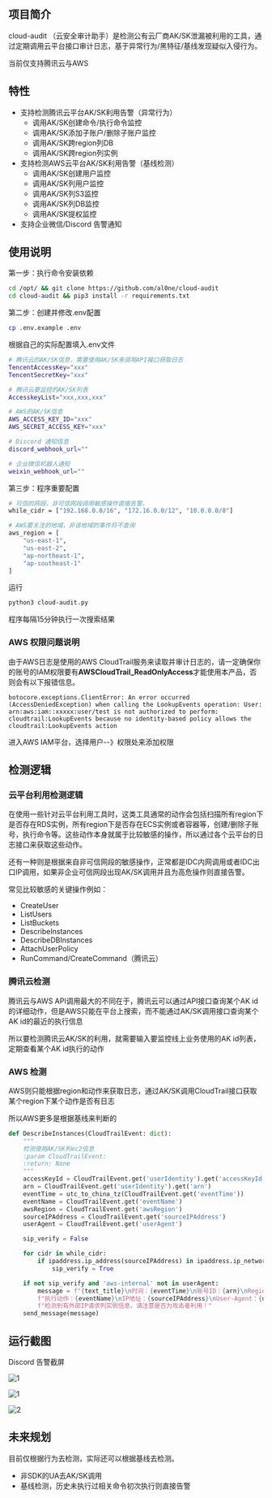## 项目简介

cloud-audit （云安全审计助手）是检测公有云厂商AK/SK泄漏被利用的工具，通过定期调用云平台接口审计日志，基于异常行为/黑特征/基线发现疑似入侵行为。

当前仅支持腾讯云与AWS

## 特性

- 支持检测腾讯云平台AK/SK利用告警（异常行为）
    - 调用AK/SK创建命令/执行命令监控
    - 调用AK/SK添加子账户/删除子账户监控
    - 调用AK/SK跨region列DB
    - 调用AK/SK跨region列实例
- 支持检测AWS云平台AK/SK利用告警（基线检测）
    - 调用AK/SK创建用户监控
    - 调用AK/SK列用户监控
    - 调用AK/SK列S3监控
    - 调用AK/SK列DB监控
    - 调用AK/SK提权监控
- 支持企业微信/Discord 告警通知

## 使用说明

第一步：执行命令安装依赖

```bash
cd /opt/ && git clone https://github.com/al0ne/cloud-audit
cd cloud-audit && pip3 install -r requirements.txt
```

第二步：创建并修改.env配置

```bash
cp .env.example .env
```

根据自己的实际配置填入.env文件

```bash
# 腾讯云的AK/SK信息，需要使用AK/SK来调用API接口获取日志
TencentAccessKey="xxx"
TencentSecretKey="xxx"

# 腾讯云要监控的AK/SK列表
AccesskeyList="xxx,xxx,xxx"

# AWS的AK/SK信息
AWS_ACCESS_KEY_ID="xxx"
AWS_SECRET_ACCESS_KEY="xxx"

# Discord 通知信息
discord_webhook_url=""

# 企业微信机器人通知
weixin_webhook_url=""
```

第三步：程序重要配置

```bash
# 可信的网段，非可信网段调用敏感操作直接告警。
while_cidr = ["192.168.0.0/16", "172.16.0.0/12", "10.0.0.0/8"]

# AWS要关注的地域，非该地域的事件将不查询
aws_region = [
    "us-east-1",
    "us-east-2",
    "ap-northeast-1",
    "ap-southeast-1"
]
```

运行

```bash
python3 cloud-audit.py
```

程序每隔15分钟执行一次搜索结果

### AWS 权限问题说明

由于AWS日志是使用的AWS CloudTrail服务来读取并审计日志的，请一定确保你的账号的IAM权限要有**AWSCloudTrail_ReadOnlyAccess**才能使用本产品，否则会有以下报错信息。

```
botocore.exceptions.ClientError: An error occurred (AccessDeniedException) when calling the LookupEvents operation: User: arn:aws:iam::xxxxx:user/test is not authorized to perform: cloudtrail:LookupEvents because no identity-based policy allows the cloudtrail:LookupEvents action
```

进入AWS IAM平台，选择用户--》权限处来添加权限

## 检测逻辑

### 云平台利用检测逻辑

在使用一些针对云平台利用工具时，这类工具通常的动作会包括扫描所有region下是否存在RDS实例，所有region下是否存在ECS实例或者容器等，创建/删除子账号，执行命令等。这些动作本身就属于比较敏感的操作，所以通过各个云平台的日志接口来获取这些动作。

还有一种则是根据来自非可信网段的敏感操作，正常都是IDC内网调用或者IDC出口IP调用，如果非企业可信网段出现AK/SK调用并且为高危操作则直接告警。

常见比较敏感的关键操作例如：

- CreateUser
- ListUsers
- ListBuckets
- DescribeInstances
- DescribeDBInstances
- AttachUserPolicy
- RunCommand/CreateCommand（腾讯云）

### 腾讯云检测

腾讯云与AWS API调用最大的不同在于，腾讯云可以通过API接口查询某个AK id的详细动作，但是AWS只能在平台上搜索，而不能通过AK/SK调用接口查询某个AK id的最近的执行信息

所以要检测腾讯云AK/SK的利用，就需要输入要监控线上业务使用的AK id列表，定期查看某个AK id执行的动作

### AWS 检测

AWS则只能根据region和动作来获取日志，通过AK/SK调用CloudTrail接口获取某个region下某个动作是否有日志

所以AWS更多是根据基线来判断的

```python
def DescribeInstances(CloudTrailEvent: dict):
    """
    检测使用AK/SK列ec2信息
    :param CloudTrailEvent:
    :return: None
    """
    accessKeyId = CloudTrailEvent.get('userIdentity').get('accessKeyId')
    arn = CloudTrailEvent.get('userIdentity').get('arn')
    eventTime = utc_to_china_tz(CloudTrailEvent.get('eventTime'))
    eventName = CloudTrailEvent.get('eventName')
    awsRegion = CloudTrailEvent.get('awsRegion')
    sourceIPAddress = CloudTrailEvent.get('sourceIPAddress')
    userAgent = CloudTrailEvent.get('userAgent')

    sip_verify = False

    for cidr in while_cidr:
        if ipaddress.ip_address(sourceIPAddress) in ipaddress.ip_network(cidr):
            sip_verify = True

    if not sip_verify and 'aws-internal' not in userAgent:
        message = f"{text_title}\n时间：{eventTime}\n账号ID：{arn}\nRegion：{awsRegion}\nAccessKey ID:{accessKeyId}\n"
        f"执行动作：{eventName}\nIP地址：{sourceIPAddress}\nUser-Agent：{userAgent}\n\n"
        f"检测到有外部IP请求列实例信息，请注意是否为攻击者利用！"
    send_message(message)
```

## 运行截图

Discord 告警截屏

![1](./img/3.png)

![1](./img/1.png)

![2](./img/2.png)

## 未来规划

目前仅根据行为去检测，实际还可以根据基线去检测。

- 非SDK的UA去AK/SK调用
- 基线检测，历史未执行过相关命令初次执行则直接告警